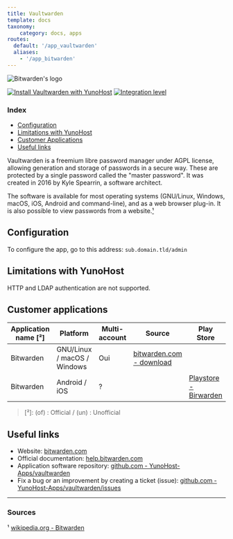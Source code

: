 ```yaml
---
title: Vaultwarden
template: docs
taxonomy:
    category: docs, apps
routes:
  default: '/app_vaultwarden'
  aliases:
    - '/app_bitwarden'
---
```


![Bitwarden's logo](image://bitwarden_logo.png?width=80)

[![Install Vaultwarden with YunoHost](https://install-app.yunohost.org/install-with-yunohost.png)](https://install-app.yunohost.org/?app=vaultwarden) [![Integration level](https://dash.yunohost.org/integration/vaultwarden.svg)](https://dash.yunohost.org/appci/app/vaultwarden)

### Index

- [Configuration](#configuration)
- [Limitations with YunoHost](#limitations-with-yunohost)
- [Customer Applications](#customer-applications)
- [Useful links](#useful-links)

Vaultwarden is a freemium libre password manager under AGPL license, allowing generation and storage of passwords in a secure way. These are protected by a single password called the "master password". It was created in 2016 by Kyle Spearrin, a software architect.

The software is available for most operating systems (GNU/Linux, Windows, macOS, iOS, Android and command-line), and as a web browser plug-in. It is also possible to view passwords from a website.[¹](#sources)

## Configuration

To configure the app, go to this address: `sub.domain.tld/admin`

## Limitations with YunoHost

HTTP and LDAP authentication are not supported.

## Customer applications

| Application name [²] | Platform | Multi-account | Source | Play Store | F-Droid | Apple Store |
|----------------------|----------|---------------|--------|------------|---------|-------------|
| Bitwarden | GNU/Linux / macOS / Windows  | Oui | [bitwarden.com - download](https://bitwarden.com/#download) |
| Bitwarden | Android / iOS | ? |  | [Playstore - Birwarden](https://play.google.com/store/apps/details?id=com.x8bit.bitwarden) | X | [App Store - Bitwarden](https://itunes.apple.com/app/bitwarden-free-password-manager/id1137397744?mt=8) |

> [²]: (of) : Official / (un) : Unofficial

## Useful links

+ Website: [bitwarden.com](https://bitwarden.com/)
+ Official documentation: [help.bitwarden.com](https://help.bitwarden.com/)
+ Application software repository: [github.com - YunoHost-Apps/vaultwarden](https://github.com/YunoHost-Apps/vaultwarden_ynh)
+ Fix a bug or an improvement by creating a ticket (issue): [github.com - YunoHost-Apps/vaultwarden/issues](https://github.com/YunoHost-Apps/vaultwarden_ynh/issues)

-----

### Sources

¹ [wikipedia.org - Bitwarden](https://en.wikipedia.org/wiki/Bitwarden)
